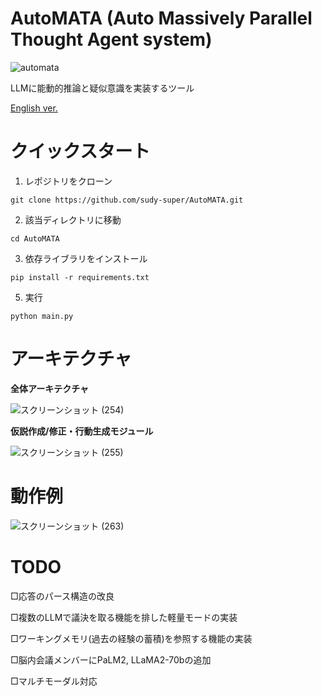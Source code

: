 # AutoMATA (Auto Massively Parallel Thought Agent system)

![automata](https://github.com/sudy-super/AutoMATA/assets/128252727/14e00e91-e0ef-43f2-b679-3240f16e0c03)


LLMに能動的推論と疑似意識を実装するツール

[English ver.](https://github.com/sudy-super/AutoMATA/blob/main/README_en.md)

# クイックスタート

1. レポジトリをクローン
```
git clone https://github.com/sudy-super/AutoMATA.git
```

2. 該当ディレクトリに移動

```
cd AutoMATA
```

3. 依存ライブラリをインストール

```
pip install -r requirements.txt
```

5. 実行

```
python main.py
```

# アーキテクチャ

**全体アーキテクチャ**

![スクリーンショット (254)](https://github.com/sudy-super/AutoMATA/assets/128252727/c36f314b-a722-476a-a257-52378204c53e)


**仮説作成/修正・行動生成モジュール**

![スクリーンショット (255)](https://github.com/sudy-super/AutoMATA/assets/128252727/78c8dd9f-c0c6-4aa3-943b-b63ed1e184f2)


# 動作例

![スクリーンショット (263)](https://github.com/sudy-super/AutoMATA/assets/128252727/10d0c4a6-fd82-4c0f-b156-83483cf80133)


# TODO

□応答のパース構造の改良

□複数のLLMで議決を取る機能を排した軽量モードの実装

□ワーキングメモリ(過去の経験の蓄積)を参照する機能の実装

□脳内会議メンバーにPaLM2, LLaMA2-70bの追加

□マルチモーダル対応
